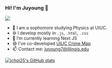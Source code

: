 ### Hi! I'm Juyoung :wave:

<!--
**jchoi25/jchoi25** is a ✨ _special_ ✨ repository because its `README.md` (this file) appears on your GitHub profile.

Here are some ideas to get you started:

- 🔭 I’m currently working on ...
- 🌱 I’m currently learning ...
- 👯 I’m looking to collaborate on ...
- 🤔 I’m looking for help with ...
- 💬 Ask me about ...
- 📫 How to reach me: ...
- 😄 Pronouns: ...
- ⚡ Fun fact: ...
-->

![](https://komarev.com/ghpvc/?username=jchoi25&color=84d9ff)

- 🏫 I am a sophomore studying Physics at UIUC. 
- ⚙️ I develop mostly in `.js`, `.html`, `.css`
- 🌱 I’m currently learning Next JS
- 😄 I've co-developed [UIUC Crime Map](https://police.illinois.edu/crime-reporting/daily-crime-log/map/)
- 📫 Contact me: [juyoung7@illinois.edu](mailto:juyoung7@illinois.edu)

[![jchoi25's GitHub stats](https://github-readme-stats.vercel.app/api?username=jchoi25&show_icons=true&theme=tokyonight)](https://github.com/jchoi25/github-readme-stats)
